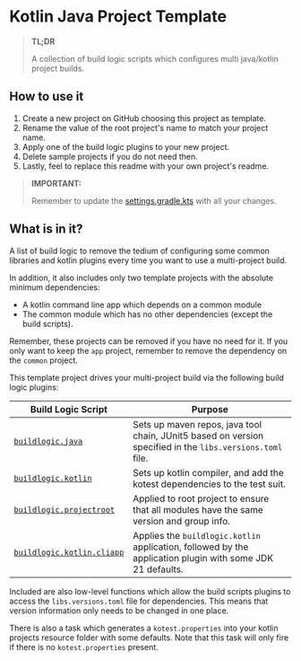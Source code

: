 # Kotlin Java Project Template

> **TL;DR**
> 
> A collection of build logic scripts which configures multi java/kotlin project builds.

## How to use it

1. Create a new project on GitHub choosing this project as template.
2. Rename the value of the root project's name to match your project name.
3. Apply one of the build logic plugins to your new project.
4. Delete sample projects if you do not need then.
5. Lastly, feel to replace this readme with your own project's readme.

> **IMPORTANT:**
>
> Remember to update the [settings.gradle.kts](settings.gradle.kts) with all your changes.

## What is in it?

A list of build logic to remove the tedium of configuring some common libraries and kotlin plugins every time
you want to use a multi-project build.

In addition, it also includes only two template projects with the absolute minimum dependencies:

- A kotlin command line app which depends on a common module
- The common module which has no other dependencies (except the build scripts).

Remember, these projects can be removed if you have no need for it.
If you only want to keep the `app` project, remember to remove the dependency on the `common` project.  

This template project drives your multi-project build via the following build logic plugins:

| Build Logic Script                                                                            | Purpose                                                                                                    |
|-----------------------------------------------------------------------------------------------|------------------------------------------------------------------------------------------------------------|
| [`buildlogic.java`](build-logic/src/main/kotlin/buildlogic.java.gradle.kts)                   | Sets up maven repos, java tool chain, JUnit5 based on version specified in the `libs.versions.toml` file.  |
| [`buildlogic.kotlin`](build-logic/src/main/kotlin/buildlogic.kotlin.gradle.kts)               | Sets up kotlin compiler, and add the kotest dependencies to the test suit.                                 |
| [`buildlogic.projectroot`](build-logic/src/main/kotlin/buildlogic.projectroot.gradle.kts)     | Applied to root project to ensure that all modules have the same version and group info.                   |
| [`buildlogic.kotlin.cliapp`](build-logic/src/main/kotlin/buildlogic.kotlin.cliapp.gradle.kts) | Applies the `buildlogic.kotlin` application, followed by the application plugin with some JDK 21 defaults. |

Included are also low-level functions which allow the build scripts plugins
to access the `libs.versions.toml` file for dependencies.
This means that version information only needs to be changed in one place.

There is also a task which generates a `kotest.properties` into your kotlin projects resource folder with some defaults.
Note that this task will only fire if there is no `kotest.properties` present.

